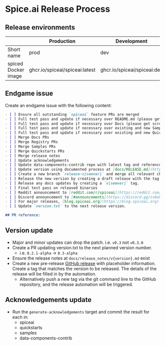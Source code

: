 # Spice.ai Release Process

## Release environments

|                     | Production                     | Development                 | Local                         |
| ------------------- | ------------------------------ | --------------------------- | ----------------------------- |
| Short name          | prod                           | dev                         | local                         |
| spiced Docker image | ghcr.io/spiceai/spiceai:latest | ghcr.io/spiceai/spiceai:dev | ghcr.io/spiceai/spiceai:local |

## Endgame issue

Create an endgame issue with the following content:

```markdown
- [ ] Ensure all outstanding `spiceai` feature PRs are merged
- [ ] Full test pass and update if necessary over README.md (please get screenshots!)
- [ ] Full test pass and update if necessary over Docs (please get screenshots!)
- [ ] Full test pass and update if necessary over existing and new Samples (please get screenshots/videos!)
- [ ] Full test pass and update if necessary over existing and new Quickstarts (please get screenshots/videos!)
- [ ] Merge Docs PRs
- [ ] Merge Registry PRs
- [ ] Merge Samples PRs
- [ ] Merge Quickstarts PRs
- [ ] Merge release notes
- [ ] Update acknowledgements
- [ ] Update data-components-contrib repo with latest tag and reference it in spiceai. See [Components contrib version update](https://github.com/spiceai/spiceai/blob/trunk/docs/RELEASE.md#components-contrib-version-update)
- [ ] Update version using documented process at [docs/RELEASE.md](https://github.com/spiceai/spiceai/blob/trunk/docs/RELEASE.md#version-update)
- [ ] Create a new branch `release-v[semver]` and merge all relevant changes into it.
- [ ] Release the new version by creating a draft release with the tag from the release branch.
- [ ] Release any docs updates by creating a `v[semver]` tag.
- [ ] Final test pass on released binaries
- [ ] Reddit announcement to [reddit.com/r/spiceai](https://reddit.com/r/spiceai)
- [ ] Discord announcement to [#announcements](https://discord.gg/zv8ahzZVpf)
- [ ] For major releases, [blog.spiceai.org](https://blog.spiceai.org) announcement
- [ ] Update `version.txt` to the next release version.

## PR reference:
```

## Version update

- Major and minor updates can drop the patch. i.e. `v0.3` not `v0.3.0`
- Create a PR updating version.txt to the next planned version number.
  - i.e. `0.2.1-alpha` -> `0.3-alpha`
- Ensure the release notes at `docs/release_notes/v{version}.md` exist
- Create a new pre-release [GitHub release](https://github.com/spiceai/spiceai/releases/new) with placeholder information. Create a tag that matches the version to be released. The details of the release will be filled in by the automation.
  - Alternatively push a new tag via the git command line to the GitHub repository, and the release automation will be triggered.

## Acknowledgements update

- Run the `generate-acknowledgements` target and commit the result for each in:
  - spiceai
  - quickstarts
  - samples
  - data-components-contrib
